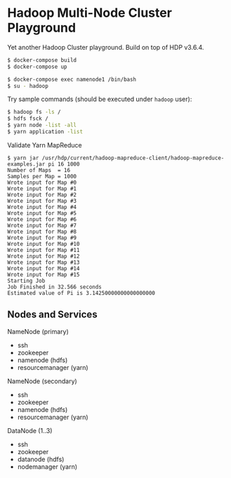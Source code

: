 # Hadoop Multi-Node Cluster Playground

Yet another Hadoop Cluster playground. 
Build on top of HDP v3.6.4.

```bash
$ docker-compose build
$ docker-compose up
```

```bash
$ docker-compose exec namenode1 /bin/bash
$ su - hadoop
```

Try sample commands (should be executed under `hadoop` user):
```bash
$ hadoop fs -ls /
$ hdfs fsck /
$ yarn node -list -all
$ yarn application -list
```

Validate Yarn MapReduce
```
$ yarn jar /usr/hdp/current/hadoop-mapreduce-client/hadoop-mapreduce-examples.jar pi 16 1000
Number of Maps  = 16
Samples per Map = 1000
Wrote input for Map #0
Wrote input for Map #1
Wrote input for Map #2
Wrote input for Map #3
Wrote input for Map #4
Wrote input for Map #5
Wrote input for Map #6
Wrote input for Map #7
Wrote input for Map #8
Wrote input for Map #9
Wrote input for Map #10
Wrote input for Map #11
Wrote input for Map #12
Wrote input for Map #13
Wrote input for Map #14
Wrote input for Map #15
Starting Job
Job Finished in 32.566 seconds
Estimated value of Pi is 3.14250000000000000000
```

## Nodes and Services

NameNode (primary)
* ssh
* zookeeper
* namenode (hdfs)
* resourcemanager (yarn)

NameNode (secondary)
* ssh
* zookeeper
* namenode (hdfs)
* resourcemanager (yarn)

DataNode (1..3)
* ssh
* zookeeper
* datanode (hdfs)
* nodemanager (yarn)
